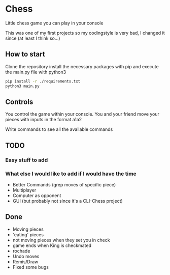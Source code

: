 # Chess

Little chess game you can play in your console

This was one of my first projects so my codingstyle is very bad,
I changed it since (at least I think so...)

## How to start

Clone the repository install the necessary packages with pip and execute the main.py file with python3

```bash
pip install -r ./requirements.txt
python3 main.py
```

## Controls

You control the game within your console.
You and your friend move your pieces with inputs in the format a1a2

Write commands to see all the available commands

## TODO

### Easy stuff to add

### What else I would like to add if I would have the time

* Better Commands (grep moves of specific piece)
* Multiplayer
* Computer as opponent
* GUI (but probably not since it's a CLI-Chess project)

## Done

* Moving pieces
* 'eating' pieces
* not moving pieces when they set you in check
* game ends when King is checkmated
* rochade
* Undo moves
* Remis/Draw
* Fixed some bugs
